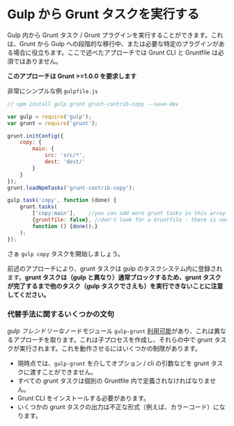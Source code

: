 # Gulp から Grunt タスクを実行する

Gulp 内から Grunt タスク / Grunt プラグインを実行することができます。これは、Grunt から Gulp への段階的な移行中、または必要な特定のプラグインがある場合に役立ちます。ここで述べたアプローチでは Grunt CLI と Gruntfile は必須ではありません。

**このアプローチは Grunt >=1.0.0 を要求します**

非常にシンプルな例 `gulpfile.js`

```js
// npm install gulp grunt grunt-contrib-copy --save-dev

var gulp = require('gulp');
var grunt = require('grunt');

grunt.initConfig({
    copy: {
        main: {
            src: 'src/*',
            dest: 'dest/'
        }
    }
});
grunt.loadNpmTasks('grunt-contrib-copy');

gulp.task('copy', function (done) {
    grunt.tasks(
        ['copy:main'],    //you can add more grunt tasks in this array
        {gruntfile: false}, //don't look for a Gruntfile - there is none. :-)
        function () {done();}
    );
});

```

さぁ `gulp copy` タスクを開始しましょう。

前述のアプローチにより、grunt タスクは gulp のタスクシステム内に登録されます。**grunt タスクは（gulp と異なり）通常ブロックするため、grunt タスクが完了するまで他のタスク（gulp タスクでさえも）を実行できないことに注意してください。**


### 代替手法に関するいくつかの文句

*gulp フレンドリーな*ノードモジュール `gulp-grunt` [利用可能](https://www.npmjs.org/package/gulp-grunt)があり、これは異なるアプローチを取ります。これは子プロセスを作成し、それらの中で grunt タスクが実行されます。これを動作させるにはいくつかの制限があります。

* 現時点では、`gulp-grunt` を介してオプション / cli の引数などを grunt タスクに渡すことができません。
* すべての grunt タスクは個別の Gruntfile 内で定義されなければなりません。
* Grunt CLI をインストールする必要があります。
* いくつかの grunt タスクの出力は不正な形式（例えば、カラーコード）になります。
